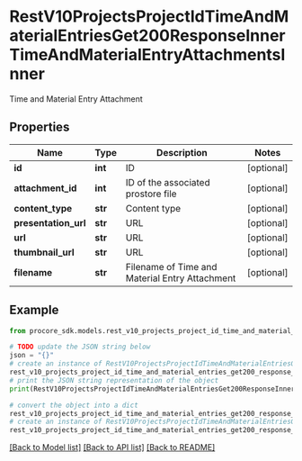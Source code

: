 # RestV10ProjectsProjectIdTimeAndMaterialEntriesGet200ResponseInnerTimeAndMaterialEntryAttachmentsInner

Time and Material Entry Attachment

## Properties

Name | Type | Description | Notes
------------ | ------------- | ------------- | -------------
**id** | **int** | ID | [optional] 
**attachment_id** | **int** | ID of the associated prostore file | [optional] 
**content_type** | **str** | Content type | [optional] 
**presentation_url** | **str** | URL | [optional] 
**url** | **str** | URL | [optional] 
**thumbnail_url** | **str** | URL | [optional] 
**filename** | **str** | Filename of Time and Material Entry Attachment | [optional] 

## Example

```python
from procore_sdk.models.rest_v10_projects_project_id_time_and_material_entries_get200_response_inner_time_and_material_entry_attachments_inner import RestV10ProjectsProjectIdTimeAndMaterialEntriesGet200ResponseInnerTimeAndMaterialEntryAttachmentsInner

# TODO update the JSON string below
json = "{}"
# create an instance of RestV10ProjectsProjectIdTimeAndMaterialEntriesGet200ResponseInnerTimeAndMaterialEntryAttachmentsInner from a JSON string
rest_v10_projects_project_id_time_and_material_entries_get200_response_inner_time_and_material_entry_attachments_inner_instance = RestV10ProjectsProjectIdTimeAndMaterialEntriesGet200ResponseInnerTimeAndMaterialEntryAttachmentsInner.from_json(json)
# print the JSON string representation of the object
print(RestV10ProjectsProjectIdTimeAndMaterialEntriesGet200ResponseInnerTimeAndMaterialEntryAttachmentsInner.to_json())

# convert the object into a dict
rest_v10_projects_project_id_time_and_material_entries_get200_response_inner_time_and_material_entry_attachments_inner_dict = rest_v10_projects_project_id_time_and_material_entries_get200_response_inner_time_and_material_entry_attachments_inner_instance.to_dict()
# create an instance of RestV10ProjectsProjectIdTimeAndMaterialEntriesGet200ResponseInnerTimeAndMaterialEntryAttachmentsInner from a dict
rest_v10_projects_project_id_time_and_material_entries_get200_response_inner_time_and_material_entry_attachments_inner_from_dict = RestV10ProjectsProjectIdTimeAndMaterialEntriesGet200ResponseInnerTimeAndMaterialEntryAttachmentsInner.from_dict(rest_v10_projects_project_id_time_and_material_entries_get200_response_inner_time_and_material_entry_attachments_inner_dict)
```
[[Back to Model list]](../README.md#documentation-for-models) [[Back to API list]](../README.md#documentation-for-api-endpoints) [[Back to README]](../README.md)


